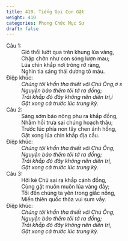 ```yaml
---
title: 410. Tiếng Gọi Con Gặt
weight: 410
categories: Phong Chức Mục Sư
draft: false
---
```

<dl><dt>Câu 1:</dt><dd data-verse="1">Gió thổi lướt qua trên khung lúa vàng, <br/>Chập chờn như con sóng lượn mau; <br/>Lúa chín khắp nơi trông rỡ ràng, <br/>Nghìn tia sáng thái dương tô màu. </dd><dt>Điệp khúc:</dt><dd data-chorus="1"><em>Chúng tôi khẩn tha thiết với Chủ Ông,ơ s <br/>Nguyện bảo thêm tôi tớ ra đồng; <br/>Trải khắp đó đây không nên diên trì,i <br/>Gặt xong cả trước lúc trung kỳ. </em></dd><dt>Câu 2:</dt><dd data-verse="2">Sáng sớm bảo nông phu ra khắp đồng, <br/>Nhằm hồi trưa sai chúng hoạch thâu; <br/>Trước lúc phía non tây chen ánh hồng, <br/>Gặt xong lúa chín khắp địa cầu. </dd><dt>Điệp khúc:</dt><dd data-chorus="1"><em>Chúng tôi khẩn tha thiết với Chủ Ông, <br/>Nguyện bảo thêm tôi tớ ra đồng; <br/>Trải khắp đó đây không nên diên trì, <br/>Gặt xong cả trước lúc trung kỳ. </em></dd><dt>Câu 3:</dt><dd data-verse="3">Hỡi kẻ Chủ sai ra khắp cánh đồng, <br/>Cùng gặt muôn muôn lúa vàng đây; <br/>Tối đến chúng ta yên trong giấc nồng, <br/>Miền thiên quốc thỏa vui sum vầy. </dd><dt>Điệp khúc:</dt><dd data-chorus="1"><em>Chúng tôi khẩn tha thiết với Chủ Ông, <br/>Nguyện bảo thêm tôi tớ ra đồng; <br/>Trải khắp đó đây không nên diên trì, <br/>Gặt xong cả trước lúc trung kỳ. </em></dd></dl>